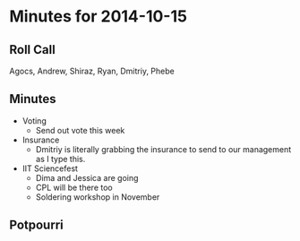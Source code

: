 Minutes for 2014-10-15
======================

Roll Call
---------
Agocs, Andrew, Shiraz, Ryan, Dmitriy, Phebe

Minutes
-------

- Voting
	- Send out vote this week
- Insurance
	- Dmitriy is literally grabbing the insurance to send to our management as I type this.
- IIT Sciencefest
	- Dima and Jessica are going
	- CPL will be there too
	- Soldering workshop in November

Potpourri
------------

